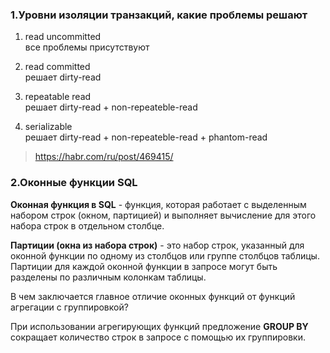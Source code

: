 
### 1.Уровни изоляции транзакций, какие проблемы решают  

1. read uncommitted  
   все проблемы присутствуют

2. read committed  
   решает dirty-read

3. repeatable read  
   решает dirty-read + non-repeateble-read

4. serializable  
   решает dirty-read + non-repeateble-read + phantom-read

> https://habr.com/ru/post/469415/

### 2.Оконные функции SQL

**Оконная функция в SQL** - функция, которая работает с выделенным набором строк (окном, партицией) и выполняет вычисление для этого набора строк в отдельном столбце. 

**Партиции (окна из набора строк)** - это набор строк, указанный для оконной функции по одному из столбцов или группе столбцов таблицы. Партиции для каждой оконной функции в запросе могут быть разделены по различным колонкам таблицы.

В чем заключается главное отличие оконных функций от функций агрегации с группировкой? 

При использовании агрегирующих функций предложение **GROUP BY** сокращает количество строк в запросе с помощью их группировки.